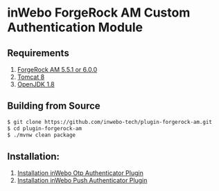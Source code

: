  inWebo ForgeRock AM Custom Authentication Module
 =======================================================
 
 Requirements
 ------------
 
 1. [ForgeRock AM 5.5.1 or 6.0.0](https://www.forgerock.com/platform/access-management)
 1. [Tomcat 8](http://apache.mediamirrors.org/tomcat/tomcat-8/v8.5.30/bin/apache-tomcat-8.5.30.tar.gz)
 1. [OpenJDK 1.8](http://openjdk.java.net/)
 
 Building from Source
 --------------------
 
 ```bash
 $ git clone https://github.com/inwebo-tech/plugin-forgerock-am.git
 $ cd plugin-forgerock-am 
 $ ./mvnw clean package
 ```
 
 Installation:
 -------------
 
 1. [Installation inWebo Otp Authenticator Plugin](iw-forgerock-am-otp/README.md)
 1. [Installation inWebo Push Authenticator Plugin](iw-forgerock-am-push/README.md)